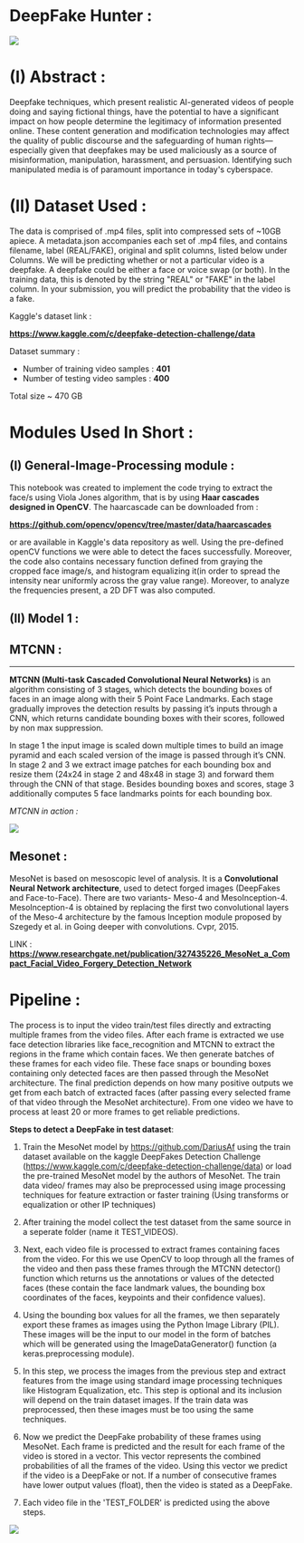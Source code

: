 # DeepFake Hunter : 

![](https://github.com/omkardw23/DeepFake-Detection/blob/master/Images%20for%20readme/fake_image_title.jpg)

# (I) Abstract : 

Deepfake techniques, which present realistic AI-generated videos of people doing and saying fictional things,  have the potential to have a significant impact on how people determine the legitimacy of information presented online. These content generation and modification technologies may affect the quality of public discourse and the safeguarding of  human rights—especially given that deepfakes may be used maliciously as a source of misinformation, manipulation, harassment, and  persuasion.  Identifying such manipulated media is of paramount importance in today's cyberspace.  

# (II) Dataset Used : 

The data is comprised of .mp4 files, split into compressed sets of ~10GB apiece. A metadata.json accompanies each set of .mp4 files, and contains filename, label (REAL/FAKE), original and split columns, listed below under Columns. We will be predicting whether or not a particular video is a deepfake. A deepfake could be either a face or voice swap (or both). In the training data, this is denoted by the string "REAL" or "FAKE" in the label column. In your submission, you will predict the probability that the video is a fake.

Kaggle's dataset link : 

**https://www.kaggle.com/c/deepfake-detection-challenge/data**

Dataset summary : 
* Number of training video samples : **401**
* Number of testing video samples : **400**

Total size ~ 470 GB

# Modules Used In Short : 

## (I) General-Image-Processing module : 

This notebook was created to implement the code trying to extract the face/s using Viola Jones algorithm, that is by using **Haar cascades designed in OpenCV**. The haarcascade can be downloaded from :

**https://github.com/opencv/opencv/tree/master/data/haarcascades**

or are available in Kaggle's data repository as well. Using the pre-defined openCV functions we were able to detect the faces successfully. 
Moreover, the code also contains necessary function defined from graying the cropped face image/s, and histogram equalizing it(in order to spread the intensity near uniformly across the gray value range). Moreover, to analyze the frequencies present, a 2D DFT was also computed. 

## (II) Model 1 :

## MTCNN :
--------
**MTCNN (Multi-task Cascaded Convolutional Neural Networks)** is an algorithm consisting of 3 stages, which detects the bounding 
boxes of faces in an image along with their 5 Point Face Landmarks. Each stage gradually improves the detection results by passing it’s inputs through a CNN, which returns candidate bounding boxes with their scores, followed by non max suppression.

In stage 1 the input image is scaled down multiple times to build an image pyramid and each scaled version of the image is passed through it’s CNN. In stage 2 and 3 we extract image patches for each bounding box and resize them (24x24 in stage 2 and 48x48 in stage 3) and forward them through the CNN of that stage. Besides bounding boxes and scores, stage 3 additionally computes 5 face landmarks points for each bounding box. 

*MTCNN in action :*

![](https://github.com/omkardw23/DeepFake-Detection/blob/master/Images%20for%20readme/mtcnn%20result.jpg)


## Mesonet : 
MesoNet is based on mesoscopic level of analysis. It is a **Convolutional Neural Network architecture**, used to detect forged images (DeepFakes and Face-to-Face). There are two variants- Meso-4 and MesoInception-4. MesoInception-4 is obtained by replacing the first two convolutional layers of the Meso-4 architecture by the famous Inception module proposed by Szegedy et al. in Going deeper with convolutions. Cvpr, 2015.

LINK : **https://www.researchgate.net/publication/327435226_MesoNet_a_Compact_Facial_Video_Forgery_Detection_Network**

# Pipeline :
The process is to input the video train/test files directly and extracting multiple frames from the video files. After each frame is extracted we use face detection libraries like face_recognition and MTCNN to extract the regions in the frame which contain faces. We then generate batches of these frames for each video file. These face snaps or bounding boxes containing only detected faces are then passed through the MesoNet architecture. The final prediction depends on how many positive outputs we get from each batch of extracted faces (after passing every selected frame of that video through the MesoNet architecture). From one video we have to process at least 20 or more frames to get reliable predictions.

**Steps to detect a DeepFake in test dataset**: 

1. Train the MesoNet model by https://github.com/DariusAf using the train dataset available on the kaggle DeepFakes Detection Challenge (https://www.kaggle.com/c/deepfake-detection-challenge/data) or load the pre-trained MesoNet model by the authors of MesoNet. The train data video/ frames may also be preprocessed using image processing techniques for feature extraction or faster training (Using transforms or equalization or other IP techniques)

2. After training the model collect the test dataset from the same source in a seperate folder (name it TEST_VIDEOS).

3. Next, each video file is processed to extract frames containing faces from the video. For this we use OpenCV to loop through all the frames of the video and then pass these frames through the MTCNN detector() function which returns us the annotations or values of the detected faces (these contain the face landmark values, the bounding box coordinates of the faces, keypoints and their confidence values).

4. Using the bounding box values for all the frames, we then separately export these frames as images using the Python Image Library (PIL). These images will be the input to our model in the form of batches which will be generated using the ImageDataGenerator() function (a keras.preprocessing module).

5. In this step, we process the images from the previous step and extract features from the image using standard image processing techniques like Histogram Equalization, etc. This step is optional and its inclusion will depend on the train dataset images. If the train data was preprocessed, then these images must be too using the same techniques.

6. Now we predict the DeepFake probability of these frames using MesoNet. Each frame is predicted and the result for each frame of the video is stored in a vector. This vector represents the combined probabilities of all the frames of the video. Using this vector we predict if the video is a DeepFake or not. If a number of consecutive frames have lower output values (float), then the video is stated as a DeepFake.  

7. Each video file in the 'TEST_FOLDER' is predicted using the above steps.

![](https://github.com/omkardw23/DeepFake-Detection/blob/master/Images%20for%20readme/original-deepfake.png)





